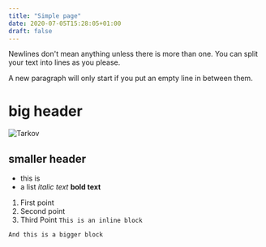 ```yaml
---
title: "Simple page"
date: 2020-07-05T15:28:05+01:00
draft: false
---
```

Newlines don't mean anything unless there is more than one.  You can split your
text into lines as you please.

A new paragraph will only start if you put an empty line in between them.

# big header
![Tarkov](alpha.png)
## smaller header
- this is
- a list
_italic text_
**bold text**
1. First point
2. Second point
3. Third Point ` This is an inline block `

```And this is a bigger block```